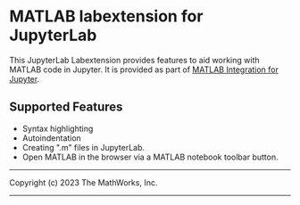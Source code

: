 # MATLAB labextension for JupyterLab

This JupyterLab Labextension provides features to aid working
with MATLAB code in Jupyter. It is provided as
part of [MATLAB Integration for Jupyter](https://github.com/mathworks/jupyter-matlab-proxy#matlab-integration-for-jupyter).

## Supported Features
* Syntax highlighting
* Autoindentation
* Creating ".m" files in JupyterLab. 
* Open MATLAB in the browser via a MATLAB notebook toolbar button.

----

Copyright (c) 2023 The MathWorks, Inc.

----

